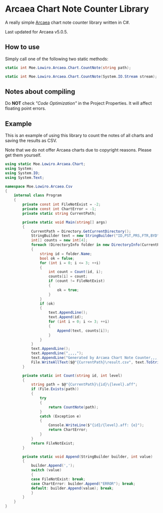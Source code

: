 # Arcaea Chart Note Counter Library

A really simple [Arcaea](https://arcaea.lowiro.com/) chart note counter library written in C#.

Last updated for Arcaea v5.0.5.

## How to use

Simply call one of the following two static methods:

```csharp
static int Moe.Lowiro.Arcaea.Chart.CountNote(string path);
```
```csharp
static int Moe.Lowiro.Arcaea.Chart.CountNote(System.IO.Stream stream);
```

## Notes about compiling

Do **NOT** check *"Code Optimization"* in the Project Properties. It will affect floating point errors.

## Example

This is an example of using this library to count the notes of all charts and saving the results as CSV.

Note that we do not offer Arcaea charts due to copyright reasons. Please get them yourself.

```csharp
using static Moe.Lowiro.Arcaea.Chart;
using System;
using System.IO;
using System.Text;

namespace Moe.Lowiro.Arcaea.Csv
{
    internal class Program
    {
        private const int FileNotExist = -2;
        private const int ChartError = -1;
        private static string CurrentPath;

        private static void Main(string[] args)
        {
            CurrentPath = Directory.GetCurrentDirectory();
            StringBuilder text = new StringBuilder("ID,PST,PRS,FTR,BYD");
            int[] counts = new int[4];
            foreach (DirectoryInfo folder in new DirectoryInfo(CurrentPath).GetDirectories())
            {
                string id = folder.Name;
                bool ok = false;
                for (int i = 0; i <= 3; ++i)
                {
                    int count = Count(id, i);
                    counts[i] = count;
                    if (count != FileNotExist)
                    {
                        ok = true;
                    }
                }
                if (ok)
                {
                    text.AppendLine();
                    text.Append(id);
                    for (int i = 0; i <= 3; ++i)
                    {
                        Append(text, counts[i]);
                    }
                }
            }
            text.AppendLine();
            text.AppendLine(",,,,");
            text.AppendLine("Generated by Arcaea Chart Note Counter,,,,");
            File.WriteAllText($@"{CurrentPath}\result.csv", text.ToString(), new UTF8Encoding(false));
        }

        private static int Count(string id, int level)
        {
            string path = $@"{CurrentPath}\{id}\{level}.aff";
            if (File.Exists(path))
            {
                try
                {
                    return CountNote(path);
                }
                catch (Exception e)
                {
                    Console.WriteLine($"{id}/{level}.aff: {e}");
                    return ChartError;
                }
            }
            return FileNotExist;
        }

        private static void Append(StringBuilder builder, int value)
        {
            builder.Append(',');
            switch (value)
            {
            case FileNotExist: break;
            case ChartError: builder.Append("ERROR"); break;
            default: builder.Append(value); break;
            }
        }
    }
}
```
